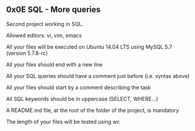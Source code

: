 ## 0x0E SQL - More queries

Second project working in SQL.

Allowed editors: vi, vim, emacs

All your files will be executed on Ubuntu 14.04 LTS using MySQL 5.7 (version 5.7.8-rc)

All your files should end with a new line

All your SQL queries should have a comment just before (i.e. syntax above)

All your files should start by a comment describing the task

All SQL keywords should be in uppercase (SELECT, WHERE…)

A README.md file, at the root of the folder of the project, is mandatory

The length of your files will be tested using wc